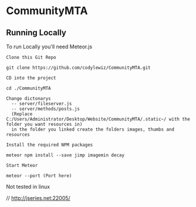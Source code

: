 # CommunityMTA


## Running Locally

To run Locally you'll need Meteor.js

    Clone this Git Repo

    git clone https://github.com/codylewiz/CommunityMTA.git
    
    CD into the project

    cd ./CommunityMTA

    Change dictonarys
      -- server/fileserver.js
      -- server/methods/posts.js
      (Replace C:/Users/Administrator/Desktop/Website/CommunityMTA/.static~/ with the folder you want resources in)
      in the folder you linked create the folders images, thumbs and resources
      
    Install the required NPM packages

    meteor npm install --save jimp imagemin decay

    Start Meteor

    meteor --port (Port here)
    
    
Not tested in linux

// http://jseries.net:22005/
